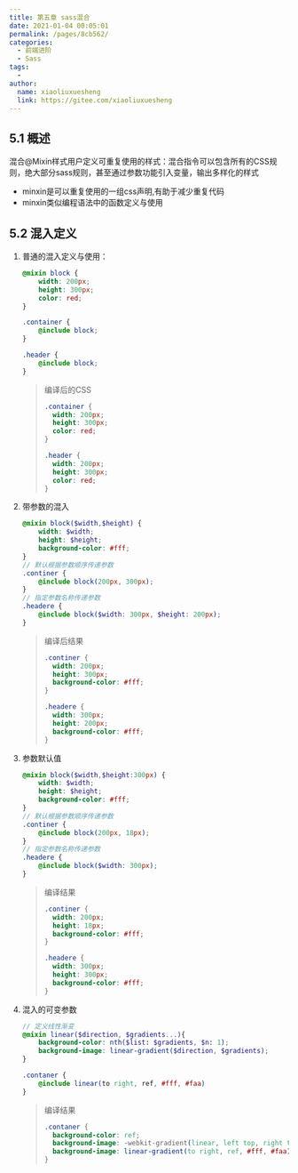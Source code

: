 ```yaml
---
title: 第五章 sass混合
date: 2021-01-04 00:05:01
permalink: /pages/8cb562/
categories:
  - 前端进阶
  - Sass
tags:
  - 
author: 
  name: xiaoliuxuesheng
  link: https://gitee.com/xiaoliuxuesheng
---
```


## 5.1 概述

混合@Mixin样式用户定义可重复使用的样式：混合指令可以包含所有的CSS规则，绝大部分sass规则，甚至通过参数功能引入变量，输出多样化的样式

- minxin是可以重复使用的一组css声明,有助于减少重复代码
- minxin类似编程语法中的函数定义与使用

## 5.2 混入定义

1. 普通的混入定义与使用：

   ```scss
   @mixin block {
       width: 200px;
       height: 300px;
       color: red;
   }
   
   .container {
       @include block;
   }
   
   .header {
       @include block;
   }
   ```

   > 编译后的CSS
   >
   > ```css
   > .container {
   >   width: 200px;
   >   height: 300px;
   >   color: red;
   > }
   > 
   > .header {
   >   width: 200px;
   >   height: 300px;
   >   color: red;
   > }
   > ```

2. 带参数的混入

   ```scss
   @mixin block($width,$height) {
       width: $width;
       height: $height;
       background-color: #fff;
   }
   // 默认根据参数顺序传递参数
   .continer {
       @include block(200px, 300px);
   }
   // 指定参数名称传递参数
   .headere {
       @include block($width: 300px, $height: 200px);
   }
   ```

   > 编译后结果
   >
   > ```css
   > .continer {
   >   width: 200px;
   >   height: 300px;
   >   background-color: #fff;
   > }
   > 
   > .headere {
   >   width: 300px;
   >   height: 200px;
   >   background-color: #fff;
   > }
   > ```

3. 参数默认值

   ```scss
   @mixin block($width,$height:300px) {
       width: $width;
       height: $height;
       background-color: #fff;
   }
   // 默认根据参数顺序传递参数
   .continer {
       @include block(200px, 18px);
   }
   // 指定参数名称传递参数
   .headere {
       @include block($width: 300px);
   }
   ```

   > 编译结果
   >
   > ```css
   > .continer {
   >   width: 200px;
   >   height: 18px;
   >   background-color: #fff;
   > }
   > 
   > .headere {
   >   width: 300px;
   >   height: 300px;
   >   background-color: #fff;
   > }
   > ```

4. 混入的可变参数

   ```scss
   // 定义线性渐变
   @mixin linear($direction, $gradients...){
       background-color: nth($list: $gradients, $n: 1);
       background-image: linear-gradient($direction, $gradients);
   }
   
   .contaner {
       @include linear(to right, ref, #fff, #faa)
   }
   ```

   > 编译结果
   >
   > ```css
   > .contaner {
   >   background-color: ref;
   >   background-image: -webkit-gradient(linear, left top, right top, from(ref), color-stop(#fff), to(#faa));
   >   background-image: linear-gradient(to right, ref, #fff, #faa);
   > }
   > ```
   >
   > 
